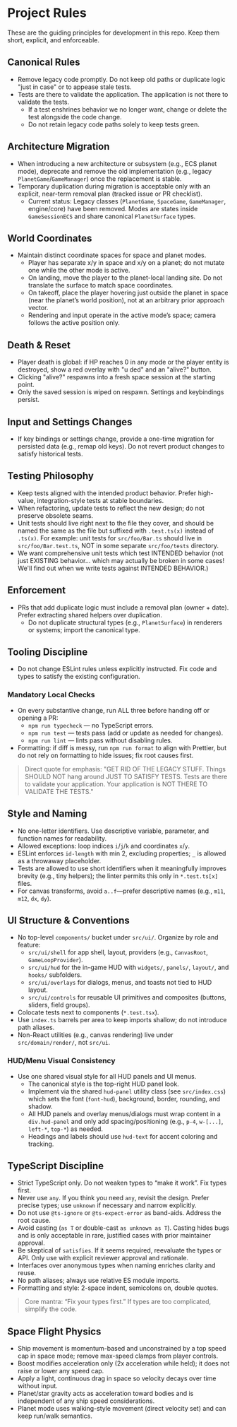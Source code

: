 # Project Rules

These are the guiding principles for development in this repo. Keep them short, explicit, and enforceable.

## Canonical Rules

- Remove legacy code promptly. Do not keep old paths or duplicate logic "just in case" or to appease stale tests.
- Tests are there to validate the application. The application is not there to validate the tests.
  - If a test enshrines behavior we no longer want, change or delete the test alongside the code change.
  - Do not retain legacy code paths solely to keep tests green.

## Architecture Migration

- When introducing a new architecture or subsystem (e.g., ECS planet mode), deprecate and remove the old implementation (e.g., legacy `PlanetGame`/`GameManager`) once the replacement is stable.
- Temporary duplication during migration is acceptable only with an explicit, near-term removal plan (tracked issue or PR checklist).
  - Current status: Legacy classes (`PlanetGame`, `SpaceGame`, `GameManager`, engine/core) have been removed. Modes are states inside `GameSessionECS` and share canonical `PlanetSurface` types.

## World Coordinates

- Maintain distinct coordinate spaces for space and planet modes.
  - Player has separate x/y in space and x/y on a planet; do not mutate one while the other mode is active.
  - On landing, move the player to the planet-local landing site. Do not translate the surface to match space coordinates.
  - On takeoff, place the player hovering just outside the planet in space (near the planet’s world position), not at an arbitrary prior approach vector.
  - Rendering and input operate in the active mode’s space; camera follows the active position only.

## Death & Reset

- Player death is global: if HP reaches 0 in any mode or the player entity is destroyed, show a red overlay with "u ded" and an "alive?" button.
- Clicking "alive?" respawns into a fresh space session at the starting point.
- Only the saved session is wiped on respawn. Settings and keybindings persist.

## Input and Settings Changes

- If key bindings or settings change, provide a one-time migration for persisted data (e.g., remap old keys). Do not revert product changes to satisfy historical tests.

## Testing Philosophy

- Keep tests aligned with the intended product behavior. Prefer high-value, integration-style tests at stable boundaries.
- When refactoring, update tests to reflect the new design; do not preserve obsolete seams.
- Unit tests should live right next to the file they cover, and should be named the same as the file but suffixed with `.test.ts(x)` instead of `.ts(x)`. For example: unit tests for `src/foo/Bar.ts` should live in `src/foo/Bar.test.ts`, NOT in some separate `src/foo/tests` directory.
- We want comprehensive unit tests which test INTENDED behavior (not just EXISTING behavior... which may actually be broken in some cases! We'll find out when we write tests against INTENDED BEHAVIOR.)

## Enforcement

- PRs that add duplicate logic must include a removal plan (owner + date). Prefer extracting shared helpers over duplication.
  - Do not duplicate structural types (e.g., `PlanetSurface`) in renderers or systems; import the canonical type.

## Tooling Discipline

- Do not change ESLint rules unless explicitly instructed. Fix code and types to satisfy the existing configuration.

### Mandatory Local Checks

- On every substantive change, run ALL three before handing off or opening a PR:
  - `npm run typecheck` — no TypeScript errors.
  - `npm run test` — tests pass (add or update as needed for changes).
  - `npm run lint` — lints pass without disabling rules.
- Formatting: if diff is messy, run `npm run format` to align with Prettier, but do not rely on formatting to hide issues; fix root causes first.

> Direct quote for emphasis: "GET RID OF THE LEGACY STUFF. Things SHOULD NOT hang around JUST TO SATISFY TESTS. Tests are there to validate your application. Your application is NOT THERE TO VALIDATE THE TESTS."

## Style and Naming

- No one-letter identifiers. Use descriptive variable, parameter, and function names for readability.
- Allowed exceptions: loop indices `i`/`j`/`k` and coordinates `x`/`y`.
- ESLint enforces `id-length` with min 2, excluding properties; `_` is allowed as a throwaway placeholder.
- Tests are allowed to use short identifiers when it meaningfully improves brevity (e.g., tiny helpers); the linter permits this only in `*.test.ts[x]` files.
- For canvas transforms, avoid `a..f`—prefer descriptive names (e.g., `m11`, `m12`, `dx`, `dy`).

## UI Structure & Conventions

- No top-level `components/` bucket under `src/ui/`. Organize by role and feature:
  - `src/ui/shell` for app shell, layout, providers (e.g., `CanvasRoot`, `GameLoopProvider`).
  - `src/ui/hud` for the in-game HUD with `widgets/`, `panels/`, `layout/`, and `hooks/` subfolders.
  - `src/ui/overlays` for dialogs, menus, and toasts not tied to HUD layout.
  - `src/ui/controls` for reusable UI primitives and composites (buttons, sliders, field groups).
- Colocate tests next to components (`*.test.tsx`).
- Use `index.ts` barrels per area to keep imports shallow; do not introduce path aliases.
- Non-React utilities (e.g., canvas rendering) live under `src/domain/render/`, not `src/ui`.

### HUD/Menu Visual Consistency

- Use one shared visual style for all HUD panels and UI menus.
  - The canonical style is the top-right HUD panel look.
  - Implement via the shared `hud-panel` utility class (see `src/index.css`) which sets the font (`font-hud`), background, border, rounding, and shadow.
  - All HUD panels and overlay menus/dialogs must wrap content in a `div.hud-panel` and only add spacing/positioning (e.g., `p-4`, `w-[...]`, `left-*`, `top-*`) as needed.
  - Headings and labels should use `hud-text` for accent coloring and tracking.

## TypeScript Discipline

- Strict TypeScript only. Do not weaken types to “make it work”. Fix types first.
- Never use `any`. If you think you need `any`, revisit the design. Prefer precise types; use `unknown` if necessary and narrow explicitly.
- Do not use `@ts-ignore` or `@ts-expect-error` as band-aids. Address the root cause.
- Avoid casting (`as T` or double-cast `as unknown as T`). Casting hides bugs and is only acceptable in rare, justified cases with prior maintainer approval.
- Be skeptical of `satisfies`. If it seems required, reevaluate the types or API. Only use with explicit reviewer approval and rationale.
- Interfaces over anonymous types when naming enriches clarity and reuse.
- No path aliases; always use relative ES module imports.
- Formatting and style: 2-space indent, semicolons on, double quotes.

> Core mantra: “Fix your types first.” If types are too complicated, simplify the code.

## Space Flight Physics

- Ship movement is momentum-based and unconstrained by a top speed cap in space mode; remove max-speed clamps from player controls.
- Boost modifies acceleration only (2x acceleration while held); it does not raise or lower any speed cap.
- Apply a light, continuous drag in space so velocity decays over time without input.
- Planet/star gravity acts as acceleration toward bodies and is independent of any ship speed considerations.
- Planet mode uses walking-style movement (direct velocity set) and can keep run/walk semantics.
